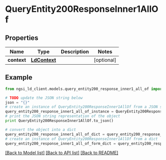 # QueryEntity200ResponseInner1AllOf


## Properties
Name | Type | Description | Notes
------------ | ------------- | ------------- | -------------
**context** | [**LdContext**](LdContext.md) |  | [optional] 

## Example

```python
from ngsi_ld_client.models.query_entity200_response_inner1_all_of import QueryEntity200ResponseInner1AllOf

# TODO update the JSON string below
json = "{}"
# create an instance of QueryEntity200ResponseInner1AllOf from a JSON string
query_entity200_response_inner1_all_of_instance = QueryEntity200ResponseInner1AllOf.from_json(json)
# print the JSON string representation of the object
print QueryEntity200ResponseInner1AllOf.to_json()

# convert the object into a dict
query_entity200_response_inner1_all_of_dict = query_entity200_response_inner1_all_of_instance.to_dict()
# create an instance of QueryEntity200ResponseInner1AllOf from a dict
query_entity200_response_inner1_all_of_form_dict = query_entity200_response_inner1_all_of.from_dict(query_entity200_response_inner1_all_of_dict)
```
[[Back to Model list]](../README.md#documentation-for-models) [[Back to API list]](../README.md#documentation-for-api-endpoints) [[Back to README]](../README.md)


